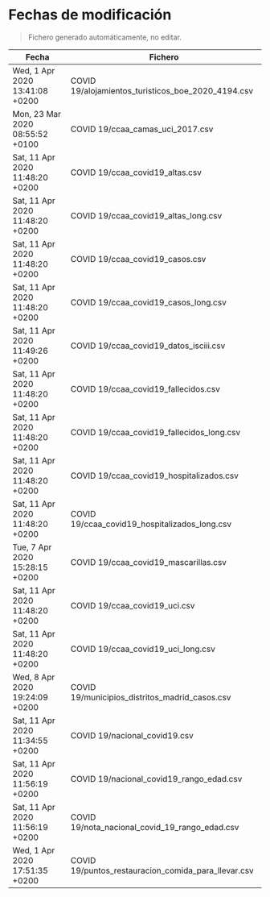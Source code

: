 # Fechas de modificación

> Fichero generado automáticamente, no editar.

| Fecha                           | Fichero                  |
|---------------------------------|--------------------------|
| Wed, 1 Apr 2020 13:41:08 +0200  | COVID 19/alojamientos_turisticos_boe_2020_4194.csv |
| Mon, 23 Mar 2020 08:55:52 +0100  | COVID 19/ccaa_camas_uci_2017.csv |
| Sat, 11 Apr 2020 11:48:20 +0200  | COVID 19/ccaa_covid19_altas.csv |
| Sat, 11 Apr 2020 11:48:20 +0200  | COVID 19/ccaa_covid19_altas_long.csv |
| Sat, 11 Apr 2020 11:48:20 +0200  | COVID 19/ccaa_covid19_casos.csv |
| Sat, 11 Apr 2020 11:48:20 +0200  | COVID 19/ccaa_covid19_casos_long.csv |
| Sat, 11 Apr 2020 11:49:26 +0200  | COVID 19/ccaa_covid19_datos_isciii.csv |
| Sat, 11 Apr 2020 11:48:20 +0200  | COVID 19/ccaa_covid19_fallecidos.csv |
| Sat, 11 Apr 2020 11:48:20 +0200  | COVID 19/ccaa_covid19_fallecidos_long.csv |
| Sat, 11 Apr 2020 11:48:20 +0200  | COVID 19/ccaa_covid19_hospitalizados.csv |
| Sat, 11 Apr 2020 11:48:20 +0200  | COVID 19/ccaa_covid19_hospitalizados_long.csv |
| Tue, 7 Apr 2020 15:28:15 +0200  | COVID 19/ccaa_covid19_mascarillas.csv |
| Sat, 11 Apr 2020 11:48:20 +0200  | COVID 19/ccaa_covid19_uci.csv |
| Sat, 11 Apr 2020 11:48:20 +0200  | COVID 19/ccaa_covid19_uci_long.csv |
| Wed, 8 Apr 2020 19:24:09 +0200  | COVID 19/municipios_distritos_madrid_casos.csv |
| Sat, 11 Apr 2020 11:34:55 +0200  | COVID 19/nacional_covid19.csv |
| Sat, 11 Apr 2020 11:56:19 +0200  | COVID 19/nacional_covid19_rango_edad.csv |
| Sat, 11 Apr 2020 11:56:19 +0200  | COVID 19/nota_nacional_covid_19_rango_edad.csv |
| Wed, 1 Apr 2020 17:51:35 +0200  | COVID 19/puntos_restauracion_comida_para_llevar.csv |
